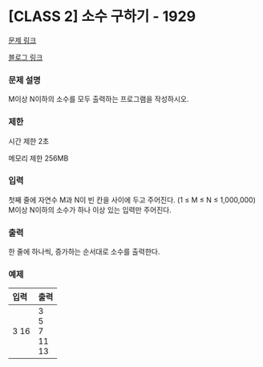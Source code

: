 # [CLASS 2] 소수 구하기 - 1929 

[문제 링크](https://www.acmicpc.net/problem/1929)

[블로그 링크](https://heui-yong.github.io/백준/post-백준-1929/)

### 문제 설명

<p>M이상 N이하의 소수를 모두 출력하는 프로그램을 작성하시오.</p>

### 제한

 <p>시간 제한 2초</p>
 <p>메모리 제한 256MB</p>

### 입력 

 <p>첫째 줄에 자연수 M과 N이 빈 칸을 사이에 두고 주어진다. (1 ≤ M ≤ N ≤ 1,000,000) M이상 N이하의 소수가 하나 이상 있는 입력만 주어진다.</p>

### 출력 

 <p>한 줄에 하나씩, 증가하는 순서대로 소수를 출력한다.</p>

### 예제 
| 입력  | 출력    |
|:-----|:-------|
| 3 16 | 3<br>5<br>7<br>11<br>13 |

